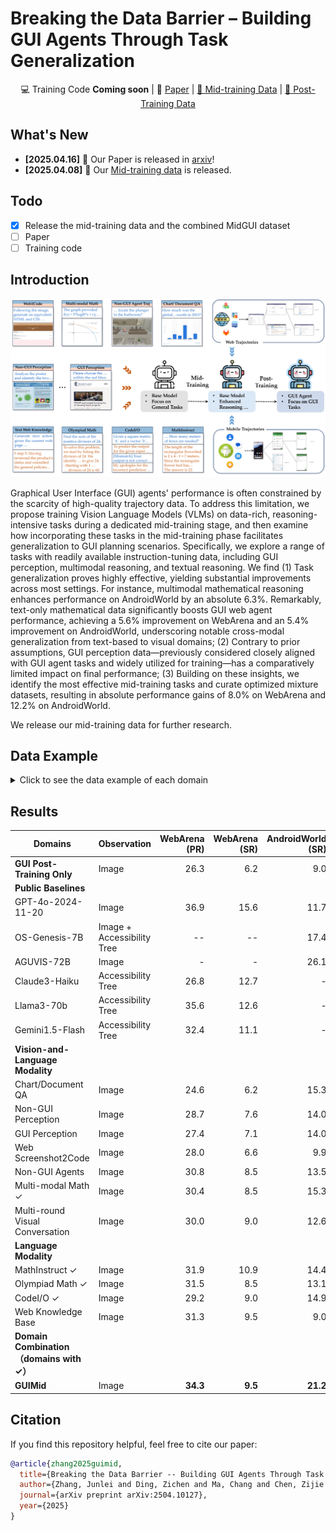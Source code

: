 # Breaking the Data Barrier – Building GUI Agents Through Task Generalization

<div align="center">

💻 Training Code **Coming soon**   | 📝 [Paper](https://arxiv.org/abs/2504.10127) | [🤗 Mid-training Data](https://huggingface.co/datasets/hkust-nlp/GUIMid/) |  [🤗 Post-Training Data](https://huggingface.co/datasets/hkust-nlp/GUIMid/blob/main/GUI_trajectory.json)
</div>


## What's New
- **[2025.04.16]** 📣 Our Paper is released in [arxiv](https://arxiv.org/abs/2504.10127)!
- **[2025.04.08]** 📣 Our [Mid-training data](https://huggingface.co/datasets/hkust-nlp/GUIMid/) is released.

## Todo
- [x] Release the mid-training data and the combined MidGUI dataset
- [ ]  Paper
- [ ] Training code

## Introduction
<div align="center">
<img src="assets/overview.png" width="700" alt="Overview of our mid-training framework">
</div>


Graphical User Interface (GUI) agents' performance is often constrained by the scarcity of high-quality trajectory data. To address this limitation, we propose training Vision Language Models (VLMs) on data-rich, reasoning-intensive tasks during a dedicated mid-training stage, and then examine how incorporating these tasks in the mid-training phase facilitates generalization to GUI planning scenarios. Specifically, we explore a range of tasks with readily available instruction-tuning data, including GUI perception, multimodal reasoning, and textual reasoning. We find (1) Task generalization proves highly effective, yielding substantial improvements across most settings. For instance, multimodal mathematical reasoning enhances performance on AndroidWorld by an absolute 6.3\%. Remarkably, text-only mathematical data significantly boosts GUI web agent performance, achieving a 5.6\% improvement on WebArena and an 5.4\% improvement on AndroidWorld, underscoring notable cross-modal generalization from text-based to visual domains; (2) Contrary to prior assumptions, GUI perception data—previously considered closely aligned with GUI agent tasks and widely utilized for training—has a comparatively limited impact on final performance; (3) Building on these insights, we identify the most effective mid-training tasks and curate optimized mixture datasets, resulting in absolute performance gains of 8.0\% on WebArena and 12.2\% on AndroidWorld.

We release our mid-training data for further research.

## Data Example
<details>
<summary>Click to see the data example of each domain</summary>


| Domain       | Text                                                                 | Image                     |
|:------------:|:------------------------------------|:------------:|
| **Chart/Document QA** | What is the median value of female life expectancy at birth from 2009 to 2013?\nAnswer the question using a single word or phrase. | ![](assets/multi_col_80624.png) |
| **Non-GUI Perception** | **User**: "The content presented in this diagram states 'SECRETARY'S REPORT ON CALL FOR APPOINTMENT FOR Dean Batson, Dr. Darby, -Chancellor Heard Who leaves Nashville on at o'clock Company or foundation: Pet Milk, Inc phone: Address: 4100 South 4th Street City: St Louis I talked with Title Made appointment with'. Read the text behind."<br>**Assistant**: "Mr. Tom Latser, Pres, Pet Fdn; Dr. Don Wilson, Mr. Boyd Schenk, Pres, Pet, Inc. whose title is 1:30 p.m. Friday Date and time of appointment: Desired Actual April 25, 1969 I confirmed the above address ( ). Instructions for getting to your appointment be Resume of conversation The appt is to held in Mr. Latzer's office at the above address. Distribution: Ozol (original) /s/ Jano Wyatt (appt made by Sue Segrest) Bruce and/or Scott Polk date Field Man Baker Source: https://www.industrydocuments.ucsf.edu/docs/ztwc0228"       | ![](./assets/ztwc0228_1.png)   |
| **GUI Perception**  | **User**: "Concentrate on the part of the image bordered in red, What theme does the imagery contribute to? Answer concisely with a word or phrase."<br>**Assistant**: "Outreach and generosity" | ![](./assets/1_annotated_viewpoint.png)  |
| **Web Screenshot2Code** | **User**: "Analyze the visual design from the provided image and create corresponding HTML code. Supply code shaped by adherence to the foundations of material design."<br>**Assistant**: "...box-sizing: border-box;\n}\n\nbody {\n    margin: 0;\n    padding: 0;\n    font-family: Arial, sans-serif;\n}\n\n/* Banner */\n\n.banner {\n    background-color: lightgray;\n    padding: 20px;\n    text-align: center;\n}\n\n/* Search Bar */\n\n.search-bar {\n    width: 100%;\n    padding: 10px;\n}\n\n/* Sidebar */\n\n.sidebar ..." | ![](assets/image_3923_22.png)  |
| **Non-GUI Agents** | **User**: "Given the items visible in the image, how can you plan to organize the cabinet to maximize its storage capacity and accessibility?"<br>**Assistant**: "To plan the organization of the cabinet, you should first assess the items currently stored there and their frequency of use. Items that are used more frequently, such as soap bottles and toilet paper, should be placed in easily accessible locations. Less frequently used items, such as the spray bottle and tissue box, can be stored in less accessible areas. Additionally, you can consider using storage solutions like baskets or dividers to separate items and make them easier to find. By organizing the cabinet in this way, you can maximize its storage capacity and ensure that items are easily accessible when needed" | ![](./assets/episode-127-step-36-image.png)  |
| **Multi-modal Math** | **User**: "This figure represents the graph of f(x) = 4*sin(c + pi*x/4), where c lies within the interval of (-pi, pi]. Local maximum values are achieved at f(8*k + 5)=4, where k is an integer. Taking the graph and above conditions into consideration, what does f(13/3) evaluate to?"<br>**Assistant**: "Considering that f(x) reaches its local maxima at f(8*k + 5)=4, where k is an integer, it follows that -4*sin(c + pi/4) = 4 and c + pi*(8*k + 5)/4 = 2*pi*m + pi/2, where k and m are integers, and this simplifies to c + 5*pi/4 = 2*pi*m + pi/2. As a result of solving, we have c=-3*pi/4. By plugging in the parameter values, the function becomes f(x) = -4*sin(pi*x/4 + pi/4). If we substitute x=13/3 into f(x), it results in f(13/3) = 2*sqrt(3). Thus, the value of f(13/3) is 2*sqrt(3)." | ![](./assets/func1.png)  |
| **Multi-round Visual Conversation** | **User**: "How can the presence of the small white tusks on the elephants provide insights into their age and health?"<br>**Assistant**: "The small white tusks on the elephants can be indicators of their age and health. Younger elephants typically have smaller tusks, and as they age, their tusks grow larger. Additionally..."<br> **User**:"What environmental factors might be influencing the behavior of the elephants in the image, and how can this impact their survival?"<br>**Assistant**:"The elephants in the image are gathered around a water source in a dry, rocky environment. This behavior suggests that water is a scarce resource in their habitat, and they are likely" | ![](./assets/func1.png)  |
| **MathInstruct** | **User**: "Grant scored 10 points higher on his math test than John.  John received twice as many points as Hunter who scored a 45 on his math test.  What was Grant's test score?"<br>**Assistant**: "John received twice as many points as Hunter, who received a 45 so John scored 45*2 = 90 on his test\nGrants scored 10 more points than John who got a 90 so Grant received 10+90 = 100 on his test\nThe answer is 100" | |
| **Olympiad Math** | **User**: "Prove that the sum of the squares of the lengths of the medians of a tetrahedron is equal to $4 / 9$ of the sum of the squares of the lengths of its edges."<br>**Assistant**: "To prove that the sum of the squares of the lengths of the medians of a tetrahedron is equal to $\\frac{4}{9}$ times the sum of the squares of the lengths of its edges, we will leverage the concept related to the centroid (center of mass) and moment of inertia.\n\n1. **Place Masses at Vertices**:\n   Place unit masses at the vertices of the tetrahedron..." | |
| **CODEI/O** | **User**: "You are given a question that requires some input and output variables as follows:\n\nGiven the historical fact that 1 Jan 1900 was a Monday, and considering the rules for leap years, how many Sundays fell..."<br>**Assistant**: "To predict a feasible input that results in the output `59`, we need to consider the following:\n\n1. **Leap Years**: Leap years affect the number of days in February and thus the total number of days in a year. This impacts the day of the week calculations.\n2. **Day of the Week Calculation**: Starting from 1 Jan 1900 (Monday)..." | |
| **Web Knowledge Base** | **User**: "You are given an observation of a web page, an objective and past actions, your goal is to generate the next action given the current web page\"\"\"\n# website\nwebsite = \"\"\n\n# observation of the current web page\nobservation = \"\"\"Tab 0 (current): Continental Grand Prix 4000s II Cycling Tire, Black, 700 x 25C : Sports & Outdoors\n\n[1]  'Continental Grand Prix 4000s II Cycling Tire, Black, 700 x 25C : Sports & Outdoors' focused: True\n\t[2832] link 'Click to call our Disability Customer Support line, or reach us directly at 1-888-283-1678'\n\t[2834] link 'Best Sellers'\n\t[2836] link 'Amazon Basics'\n\t[2838] link 'Customer Service'\n\t[2840] link 'New ..."<br>**Assistant**: "# step 9: Confirm the book is added to your wishlist by checking the list.\nclick(element_id=\"1251\")\n# step summary: Verify addition of book to wishlist." | |

</details>

## Results
| Domains                          | Observation       | WebArena (PR) | WebArena (SR) | AndroidWorld (SR) |
|----------------------------------|-------------------|--------------:|--------------:|------------------:|
| **GUI Post-Training Only**       | Image             | 26.3          | 6.2           | 9.0               |
| **Public Baselines**             |                   |               |               |                   |
| GPT-4o-2024-11-20                | Image             | 36.9          | 15.6          | 11.7              |
| OS-Genesis-7B                    | Image + Accessibility Tree | --       | --            | 17.4              |
| AGUVIS-72B                       | Image             | -             | -             | 26.1              |
| Claude3-Haiku                    | Accessibility Tree| 26.8          | 12.7          | -                 |
| Llama3-70b                       | Accessibility Tree| 35.6          | 12.6          | -                 |
| Gemini1.5-Flash                  | Accessibility Tree| 32.4          | 11.1          | -                 |
| **Vision-and-Language Modality** |                   |               |               |                   |
| Chart/Document QA                | Image             | 24.6          | 6.2           | 15.3              |
| Non-GUI Perception               | Image             | 28.7          | 7.6           | 14.0              |
| GUI Perception                   | Image             | 27.4          | 7.1           | 14.0              |
| Web Screenshot2Code              | Image             | 28.0          | 6.6           | 9.9               |
| Non-GUI Agents                   | Image             | 30.8          | 8.5           | 13.5              |
| Multi-modal Math ✓               | Image             | 30.4          | 8.5           | 15.3              |
| Multi-round Visual Conversation  | Image             | 30.0          | 9.0           | 12.6              |
| **Language Modality**            |                   |               |               |                   |
| MathInstruct ✓                   | Image             | 31.9          | 10.9          | 14.4              |
| Olympiad Math ✓                  | Image             | 31.5          | 8.5           | 13.1              |
| CodeI/O ✓                        | Image             | 29.2          | 9.0           | 14.9              |
| Web Knowledge Base               | Image             | 31.3          | 9.5           | 9.0               |
| **Domain Combination（domains with ✓）**           |                   |               |               |                   |
| **GUIMid**            | Image             | **34.3**      | **9.5**       | **21.2**          |

## Citation
If you find this repository helpful, feel free to cite our paper:
```bibtex
@article{zhang2025guimid,
  title={Breaking the Data Barrier -- Building GUI Agents Through Task Generalization},
  author={Zhang, Junlei and Ding, Zichen and Ma, Chang and Chen, Zijie and Sun, Qiushi and Lan, Zhenzhong and He, Junxian},
  journal={arXiv preprint arXiv:2504.10127},
  year={2025}
}
```
